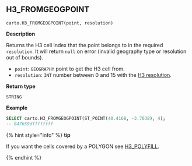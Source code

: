 ## H3_FROMGEOGPOINT

```sql:signature
carto.H3_FROMGEOGPOINT(point, resolution)
```

**Description**

Returns the H3 cell index that the point belongs to in the required `resolution`. It will return `null` on error (invalid geography type or resolution out of bounds).

* `point`: `GEOGRAPHY` point to get the H3 cell from.
* `resolution`: `INT` number between 0 and 15 with the [H3 resolution](https://h3geo.org/docs/core-library/restable).

**Return type**

`STRING`

**Example**

```sql
SELECT carto.H3_FROMGEOGPOINT(ST_POINT(40.4168, -3.7038), 4);
-- 847b59dffffffff
```

{% hint style="info" %}
**tip**

If you want the cells covered by a POLYGON see [H3_POLYFILL](#st_ash3_polyfill).

{% endhint %}